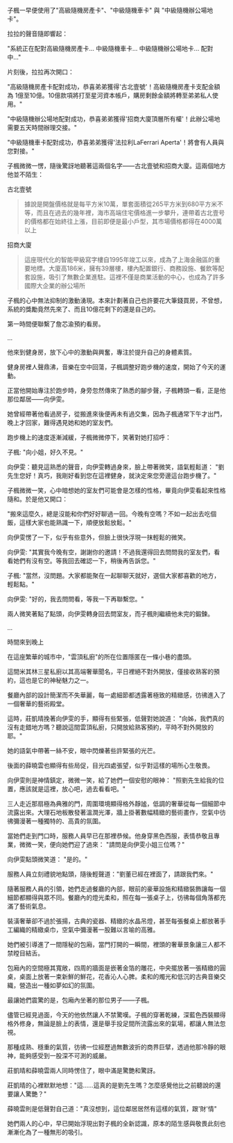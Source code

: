 子楓一早便使用了"高級隨機房產卡"、"中級隨機車卡" 與 "中級隨機辦公場地卡"。

拉拉的聲音隨即響起： 

"系統正在配對高級隨機房產卡... 中級隨機車卡... 中級隨機辦公場地卡... 配對中..."

片刻後，拉拉再次開口： 

"高級隨機房產卡配對成功，恭喜弟弟獲得'古北壹號'！高級隨機房產卡支配金額為 1億至10億。10億款項將打至星河資本帳戶，購房剩餘金額將轉至弟弟私人使用。"

"中級隨機辦公場地配對成功，恭喜弟弟獲得'招商大廈頂層所有權'！此辦公場地需要五天時間辦理交接。"

"中級隨機車卡配對成功，恭喜弟弟獲得'法拉利LaFerrari Aperta'！將會有人員與您對接。"

子楓微微一愣，隨後驚訝地聽著這兩個名字——古北壹號和招商大廈。這兩個地方他並不陌生：

古北壹號
>據說是開盤價格就是每平方米10萬，單套面積從265平方米到680平方米不等，而且在過去的幾年裡，海市高端住宅價格進一步攀升，連帶着古北壹号的價格都在始終往上漲，目前即便是最小戶型，其市場價格都得在4000萬以上

招商大廈
>這座現代化的智能甲級寫字樓自1995年竣工以來，成為了上海金融區的重要地標。大廈高186米，擁有39層樓，樓內配置銀行、商務設施、餐飲等配套設施，吸引了無數企業進駐。這裡不僅是商業活動的中心，也成為了許多國際大企業的辦公場所

子楓的心中無法抑制的激動湧現。本來計劃著自己也許要花大筆錢買房，不曾想，系統的獎勵竟然先來了、而且10億花剩下的還是自己的。

第一時間便聯繫了詹芯渝預約看房。

...

他來到健身房，放下心中的激動與興奮，專注於提升自己的身體素質。

健身房裡人聲鼎沸，音樂在空中回蕩，子楓調整好跑步機的速度，開始了今天的運動。

正當他開始專注於跑步時，身旁忽然傳來了熟悉的腳步聲，子楓轉頭一看，正是他那位鄰居——向伊雯。

她曾經帶著他看過房子，從搬進來後便再未有過交集，因為子楓通常下午才出門，晚上才回家，難得遇見她和她的室友們。

跑步機上的速度逐漸減緩，子楓微微停下，笑著對她打招呼：

子楓: "向小姐，好久不見。"

向伊雯：聽見這熟悉的聲音，向伊雯轉過身來，臉上帶著微笑，語氣輕鬆道： "劉先生您好！真巧，我剛好看到您在這裡健身，就決定來您旁邊這台跑步機了。"

子楓微微一笑，心中暗想她的室友們可能會是怎樣的性格，畢竟向伊雯看起來性格隨和。於是他又開口：

"搬來這麼久，總是沒能和你們好好聊過一回。今晚有空嗎？不如一起出去吃個飯，這樣大家也能熟識一下，順便放鬆放鬆。"

向伊雯愣了一下，似乎有些意外，但臉上很快浮現一抹輕鬆的微笑。

向伊雯: "其實我今晚有空，謝謝你的邀請！不過我還得回去問問我的室友們，看看她們有沒有空。等我回去確認一下，稍後再告訴您。"

子楓: "當然，沒問題。大家都能聚在一起聊聊天就好，選個大家都喜歡的地方，輕鬆點。"

向伊雯: "好的，我去問問看，等我一下再聯繫您。"

兩人微笑著點了點頭，向伊雯轉身回去問室友，而子楓則繼續他未完的鍛鍊。

...

時間來到晚上

在這座繁華的城市中，"雲頂私廚"的所在位置隱匿在一條小巷的盡頭。

這間米其林三星私廚以其高端奢華聞名，平日裡絕不對外開放，僅接收熟客的預約，這也是它的神秘魅力之一。

餐廳內部的設計簡潔而不失華麗，每一處細節都透露著極致的精緻感，彷彿進入了一個奢華的藝術殿堂。

這時，莊凱晴挽著向伊雯的手，顯得有些緊張，低聲對她說道：
"向姊，我們真的沒有走錯地方嗎？聽說這間雲頂私廚，只開放給熟客預約，平時不對外開放的耶。"

她的語氣中帶著一絲不安，眼中閃爍著些許緊張的光芒。

後面的薛曉雲也顯得有些局促，目光四處張望，似乎對這樣的場所心生敬畏。

向伊雯則是神情鎮定，微微一笑，給了她們一個安慰的眼神：
"照劉先生給我的位置，應該就是這裡，放心吧，過去看看吧。"

三人走近那扇極為典雅的門，周圍環境顯得格外靜謐，低調的奢華從每一個細節中流露出來。大理石地板散發著溫潤光澤，牆上掛著數幅精緻的藝術畫作，空氣中彷彿彌漫著一種獨特的、高貴的氛圍。

當她們走到門口時，服務人員早已在那裡恭候。他身穿黑色西服，表情恭敬且專業，微微一笑，便向她們迎了過來：
"請問是向伊雯小姐三位嗎？"

向伊雯點頭微笑道：
"是的。"

服務人員立刻禮貌地點頭，隨後輕聲道："劉董已經在裡面了，請跟我們來。"

隨著服務人員的引領，她們走過餐廳的內部，眼前的豪華設施和精緻裝飾讓每一個細節都顯得與眾不同。餐廳內的燈光柔和，照在每一張桌子上，彷彿每個角落都充滿了藝術氣息。

裝潢奢華卻不過於張揚，古典的瓷器、精緻的水晶吊燈，甚至每張餐桌上都放著手工編織的精緻桌巾，空氣中彌漫著一股難以言喻的高雅。

她們被引導進了一間隱秘的包廂，當門打開的一瞬間，裡頭的奢華景象讓三人都不禁瞠目結舌。

包廂內的空間極其寬敞，四周的牆面是嵌著金箔的雕花，中央擺放著一張精緻的圓桌，桌面上放著一束新鮮的鮮花，花香沁人心脾。柔和的燭光和低沉的古典音樂交織，營造出一種如夢如幻的氛圍。

最讓她們震驚的是，包廂內坐著的那位男子——子楓。

儘管已經見過面，今天的他依然讓人不禁驚嘆。子楓的穿著乾練，深藍色西裝顯得格外修身，無論是臉上的表情，還是舉手投足間所流露出來的氣場，都讓人無法忽視。

那種成熟、穩重的氣質，彷彿一位經歷過無數波折的商界巨擘，透過他那冷靜的眼神，能夠感受到一股深不可測的威嚴。

莊凱晴和薛曉雲兩人同時愣住了，眼中滿是驚艷和驚訝。

莊凱晴的心裡默默地想："這……這真的是劉先生嗎？怎麼感覺他比之前聽說的還要讓人驚艷？"

薛曉雲則是低聲對自己道："真沒想到，這位鄰居居然有這樣的氣質，跟'財'情"

她們兩人的心中，早已開始浮現出對子楓的全新認識，原本的陌生感與敬畏此刻也漸漸化為了一種無形的吸引。

